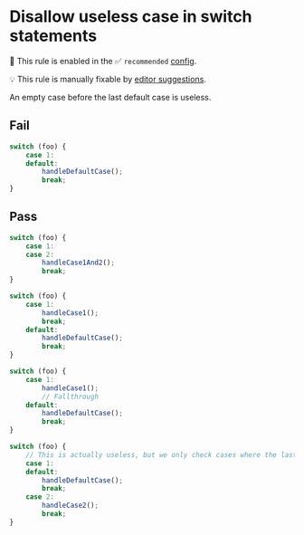 # Disallow useless case in switch statements

💼 This rule is enabled in the ✅ `recommended` [config](https://github.com/sindresorhus/eslint-plugin-unicorn#preset-configs).

💡 This rule is manually fixable by [editor suggestions](https://eslint.org/docs/latest/use/core-concepts#rule-suggestions).

<!-- end auto-generated rule header -->
<!-- Do not manually modify this header. Run: `npm run fix:eslint-docs` -->

An empty case before the last default case is useless.

## Fail

```js
switch (foo) {
	case 1:
	default:
		handleDefaultCase();
		break;
}
```

## Pass

```js
switch (foo) {
	case 1:
	case 2:
		handleCase1And2();
		break;
}
```

```js
switch (foo) {
	case 1:
		handleCase1();
		break;
	default:
		handleDefaultCase();
		break;
}
```

```js
switch (foo) {
	case 1:
		handleCase1();
		// Fallthrough
	default:
		handleDefaultCase();
		break;
}
```

```js
switch (foo) {
	// This is actually useless, but we only check cases where the last case is the `default` case
	case 1:
	default:
		handleDefaultCase();
		break;
	case 2:
		handleCase2();
		break;
}
```
